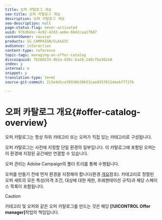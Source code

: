 ```yaml
---
title: 오퍼 카탈로그 개요
seo-title: 오퍼 카탈로그 개요
description: 오퍼 카탈로그 개요
seo-description: null
page-status-flag: never-activated
uuid: 97b3bebc-4c82-42d3-ae6e-6642caa17687
contentOwner: sauviat
products: SG_CAMPAIGN/CLASSIC
audience: interaction
content-type: reference
topic-tags: managing-an-offer-catalog
discoiquuid: 762b0233-4b2a-420c-ba28-240cfba362e8
index: y
internal: n
snippet: y
translation-type: tm+mt
source-git-commit: 215e4d1ca78938b38b53cae0357612deebf7727b

---
```



# 오퍼 카탈로그 개요{#offer-catalog-overview}

오퍼 카탈로그는 항상 하위 카테고리 또는 오퍼가 직접 있는 카테고리로 구성됩니다.

오퍼 카탈로그는 사전에 지정할 단일 환경의 일부입니다. 이 카탈로그에 포함된 오퍼는 이 환경에 지정된 공간에만 연결할 수 있습니다.

오퍼 관리는 Adobe Campaign의 폴더 트리를 통해 수행됩니다.

오퍼를 만들기 전에 먼저 환경을 지정해야 합니다(환경 [개요](../../interaction/using/environments-overview.md)참조). 카테고리로 정렬된 오퍼 세트의 모든 특성(자격 조건, 대상에 대한 제한, 프레젠테이션 규칙)과 해당 스페이스 목록이 포함됩니다.

>[!CAUTION]
>
>카테고리 및 오퍼와 같은 오퍼 카탈로그를 만드는 것은 해당 **[!UICONTROL Offer manager]**&#x200B;작업의 책임입니다.

